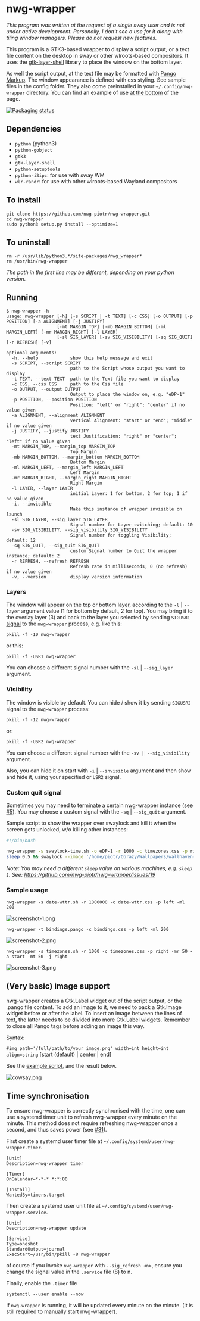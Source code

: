 # nwg-wrapper

*This program was written at the request of a single sway user and is not under active development. Personally, I don't see a use for it along with 
tiling window managers. Please do not request new features.*

This program is a GTK3-based wrapper to display a script output, or a text file content on the desktop in sway or 
other wlroots-based compositors. It uses the [gtk-layer-shell](https://github.com/wmww/gtk-layer-shell) library
to place the window on the bottom layer.

As well the script output, at the text file may be formatted with 
[Pango Markup](https://docs.gtk.org/Pango/pango_markup.html). The window appearance is defined
with css styling. See sample files in the config folder. They also come preinstalled in your `~/.config/nwg-wrapper`
directory. You can find an example of use [at the bottom](https://github.com/nwg-piotr/nwg-wrapper#sample-usage) 
of the page.

[![Packaging status](https://repology.org/badge/vertical-allrepos/nwg-wrapper.svg)](https://repology.org/project/nwg-wrapper/versions)

## Dependencies

- `python` (python3)
- `python-gobject`
- `gtk3`
- `gtk-layer-shell`
- `python-setuptools`
- `python-i3ipc`: for use with sway WM
- `wlr-randr`: for use with other wlroots-based Wayland compositors

## To install

```text
git clone https://github.com/nwg-piotr/nwg-wrapper.git
cd nwg-wrapper
sudo python3 setup.py install --optimize=1
```

## To uninstall

```text
rm -r /usr/lib/python3.*/site-packages/nwg_wrapper*
rm /usr/bin/nwg-wrapper
```

*The path in the first line may be different, depending on your python version.*

## Running

```text
$ nwg-wrapper -h
usage: nwg-wrapper [-h] [-s SCRIPT | -t TEXT] [-c CSS] [-o OUTPUT] [-p POSITION] [-a ALIGNMENT] [-j JUSTIFY]
                   [-mt MARGIN_TOP] [-mb MARGIN_BOTTOM] [-ml MARGIN_LEFT] [-mr MARGIN_RIGHT] [-l LAYER]
                   [-sl SIG_LAYER] [-sv SIG_VISIBILITY] [-sq SIG_QUIT] [-r REFRESH] [-v]

optional arguments:
  -h, --help            show this help message and exit
  -s SCRIPT, --script SCRIPT
                        path to the Script whose output you want to display
  -t TEXT, --text TEXT  path to the Text file you want to display
  -c CSS, --css CSS     path to the Css file
  -o OUTPUT, --output OUTPUT
                        Output to place the window on, e.g. "eDP-1"
  -p POSITION, --position POSITION
                        Position: "left" or "right"; "center" if no value given
  -a ALIGNMENT, --alignment ALIGNMENT
                        vertical Alignment: "start" or "end"; "middle" if no value given
  -j JUSTIFY, --justify JUSTIFY
                        text Justification: "right" or "center"; "left" if no value given
  -mt MARGIN_TOP, --margin_top MARGIN_TOP
                        Top Margin
  -mb MARGIN_BOTTOM, --margin_bottom MARGIN_BOTTOM
                        Bottom Margin
  -ml MARGIN_LEFT, --margin_left MARGIN_LEFT
                        Left Margin
  -mr MARGIN_RIGHT, --margin_right MARGIN_RIGHT
                        Right Margin
  -l LAYER, --layer LAYER
                        initial Layer: 1 for bottom, 2 for top; 1 if no value given
  -i, --invisible
                        Make this instance of wrapper invisible on launch
  -sl SIG_LAYER, --sig_layer SIG_LAYER
                        Signal number for Layer switching; default: 10
  -sv SIG_VISIBILITY, --sig_visibility SIG_VISIBILITY
                        Signal number for toggling Visibility; default: 12
  -sq SIG_QUIT, --sig_quit SIG_QUIT
                        custom Signal number to Quit the wrapper instance; default: 2
  -r REFRESH, --refresh REFRESH
                        Refresh rate in milliseconds; 0 (no refresh) if no value given
  -v, --version         display version information
```

### Layers

The window will appear on the top or bottom layer, according to the `-l` | `--layer` argument value (1 for bottom by 
default, 2 for top). You may bring it to the overlay layer (3) and back to the layer you selected by sending `SIGUSR1` 
[signal](https://man7.org/linux/man-pages/man7/signal.7.html) to the `nwg-wrapper` process, e.g. like this:

`pkill -f -10 nwg-wrapper`

or this:

`pkill -f -USR1 nwg-wrapper`

You can choose a different signal number with the `-sl` | `--sig_layer` argument.

### Visibility

The window is visible by default. You can hide / show it by sending `SIGUSR2` signal to the `nwg-wrapper` process:

`pkill -f -12 nwg-wrapper`

or:

`pkill -f -USR2 nwg-wrapper`

You can choose a different signal number with the `-sv | --sig_visibility` argument.

Also, you can hide it on start with `-i` | `--invisible` argument and then show and hide it, using your specified or `USR2` signal.

### Custom quit signal

Sometimes you may need to terminate a certain nwg-wrapper instance (see [#5](https://github.com/nwg-piotr/nwg-wrapper/issues/5)).
You may choose a custom signal with the `-sq` | `--sig_quit` argument.

Sample script to show the wrapper over swaylock and kill it when the screen gets unlocked, w/o killing other instances:

```bash
#!/bin/bash

nwg-wrapper -s swaylock-time.sh -o eDP-1 -r 1000 -c timezones.css -p right -mr 50 -a start -mt 0 -j right -l 3 -sq 31 &
sleep 0.5 && swaylock --image '/home/piotr/Obrazy/Wallpapers/wallhaven-zmrdry-1920x1080.jpg' && pkill -f -31 nwg-wrapper
```

*Note: You may need a different `sleep` value on various machines, e.g. `sleep 1`. 
See: https://github.com/nwg-piotr/nwg-wrapper/issues/19*

### Sample usage

`nwg-wrapper -s date-wttr.sh -r 1800000 -c date-wttr.css -p left -ml 200`

![screenshot-1.png](https://raw.githubusercontent.com/nwg-piotr/nwg-shell-resources/master/images/nwg-wrapper/timezones.png)

`nwg-wrapper -t bindings.pango -c bindings.css -p left -ml 200`

![screenshot-2.png](https://raw.githubusercontent.com/nwg-piotr/nwg-shell-resources/master/images/nwg-wrapper/weather.png)

`nwg-wrapper -s timezones.sh -r 1000 -c timezones.css -p right -mr 50 -a start -mt 50 -j right`

![screenshot-3.png](https://raw.githubusercontent.com/nwg-piotr/nwg-shell-resources/master/images/nwg-wrapper/bindings.png)

## (Very basic) image support

nwg-wrapper creates a Gtk.Label widget out of the script output, or the .pango file content. To add an image to it,
we need to pack a Gtk.Image widget before or after the label. To insert an image between the lines of text, the latter 
needs to be divided into more Gtk.Label widgets. Remember to close all Pango tags before adding an image this way.

Syntax:

`#img path='/full/path/to/your image.png' width=int height=int align=string` [start (default) | center | end]

See the [example script](https://github.com/nwg-piotr/nwg-wrapper/blob/master/examples/cowsay.py), and the result below.

![cowsay.png](https://raw.githubusercontent.com/nwg-piotr/nwg-shell-resources/master/images/nwg-wrapper/cowsay.png)

## Time synchronisation

To ensure nwg-wrapper is correctly synchronised with the time, one can use a
systemd timer unit to refresh nwg-wrapper every minute on the minute. This
method does not require refreshing nwg-wrapper once a second, and thus saves
power (see [#31](https://github.com/nwg-piotr/nwg-wrapper/issues/31)).

First create a systemd user timer file at `~/.config/systemd/user/nwg-wrapper.timer`.

```
[Unit]
Description=nwg-wrapper timer

[Timer]
OnCalendar=*-*-* *:*:00

[Install]
WantedBy=timers.target
```

Then create a systemd user unit file at `~/.config/systemd/user/nwg-wrapper.service`.

```
[Unit]
Description=nwg-wrapper update

[Service]
Type=oneshot
StandardOutput=journal
ExecStart=/usr/bin/pkill -8 nwg-wrapper
```

of course if you invoke `nwg-wrapper` with `--sig_refresh <n>`, ensure you change the signal value in the `.service` file (8) to n.

Finally, enable the `.timer` file

```
systemctl --user enable --now
```

If `nwg-wrapper` is running, it will be updated every minute on the minute. (It is still required to manually start nwg-wrapper).
